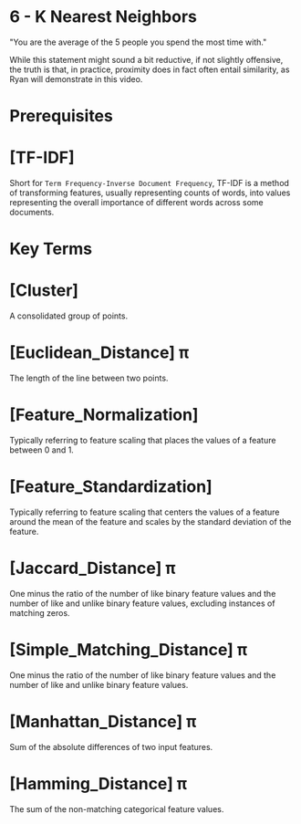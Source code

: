 # 6 - K Nearest Neighbors
"You are the average of the 5 people you spend the most time with." 

While this statement might sound a bit reductive, if not slightly offensive, the 
truth is that, in practice, proximity does in fact often entail similarity, as Ryan 
will demonstrate in this video.

# Prerequisites

# [TF-IDF]
Short for `Term Frequency-Inverse Document Frequency`, TF-IDF is a method of 
transforming features, usually representing counts of words, into values representing 
the overall importance of different words across some documents.

# Key Terms

# [Cluster]
A consolidated group of points.

# [Euclidean_Distance] π
The length of the line between two points.

# [Feature_Normalization]
Typically referring to feature scaling that places the values of a feature between 
0 and 1.

# [Feature_Standardization]
Typically referring to feature scaling that centers the values of a feature around 
the mean of the feature and scales by the standard deviation of the feature.

# [Jaccard_Distance] π
One minus the ratio of the number of like binary feature values and the number of 
like and unlike binary feature values, excluding instances of matching zeros.

# [Simple_Matching_Distance] π
One minus the ratio of the number of like binary feature values and the number of 
like and unlike binary feature values.

# [Manhattan_Distance] π
Sum of the absolute differences of two input features.

# [Hamming_Distance] π
The sum of the non-matching categorical feature values.
